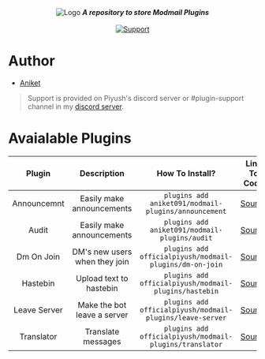 <div align="center">
<img alt="Logo" src="https://i.imgur.com/znrMxnD.png" />
   <strong><i>A repository to store Modmail Plugins</i></strong>
 <br>
 <br>

  <a href="https://discord.gg/hzD72GE">
    <img src="https://img.shields.io/discord/543812119397924886.svg?style=for-the-badge&colorB=7289DA" alt="Support">
  </a> 
</div>

# Author

* [Aniket](https://github.com/aniket091)

> Support is provided on Piyush's discord server or #plugin-support channel in my [discord server](https://discord.gg/GaczkwfgV9).

# Avaialable Plugins

|  **Plugin**  	|       **Description**       	|                    **How To Install?**                    	|                                   **Link To Code**                                   	|                                 **Status**                                 	|                                    **Downloads**                                   	|
|:------------:	|:---------------------------:	|:---------------------------------------------------------:	|:------------------------------------------------------------------------------------:	|:--------------------------------------------------------------------------:	|:----------------------------------------------------------------------------------:	|
|  Announcemnt  	| Easily make announcements 	|     `plugins add aniket091/modmail-plugins/announcement`     	|     [Source](https://github.com/aniket091/modmail-plugins/tree/master/announcement)     	|     [![Status](https://img.shields.io/badge/Status-Stable-brightgreen.svg)](#)     	|      [![Downloads](https://counter.modmail-plugins.piyush.codes/badge/tags/)](#)     	|
| Audit 	|  Easily make announcements  	| `plugins add aniket091/modmail-plugins/audit` 	| [Source](https://github.com/aniket091/modmail-plugins/tree/master/audit) 	| [![Status](https://img.shields.io/badge/Status-Stable-brightgreen.svg)](#) 	| [![Downloads]( https://counter.modmail-plugins.piyush.codes/badge/announcement/)](#) 	|
|  Dm On Join  	|    DM's new users when they join   	|  `plugins add officialpiyush/modmail-plugins/dm-on-join`  	|  [Source](https://github.com/officialpiyush/modmail-plugins/tree/master/dm-on-join)  	| [![Status](https://img.shields.io/badge/Status-Stable-brightgreen.svg)](#) 	|   [![Downloads]( https://counter.modmail-plugins.piyush.codes/badge/dmonjoin/)](#)   	|
|   Hastebin   	|   Upload text to hastebin   	|   `plugins add officialpiyush/modmail-plugins/hastebin`   	|   [Source](https://github.com/officialpiyush/modmail-plugins/tree/master/hastebin)   	| [![Status](https://img.shields.io/badge/Status-Stable-brightgreen.svg)](#) 	|   [![Downloads]( https://counter.modmail-plugins.piyush.codes/badge/hastebin/)](#)   	|
| Leave Server 	| Make the bot leave a server 	| `plugins add officialpiyush/modmail-plugins/leave-server` 	| [Source](https://github.com/officialpiyush/modmail-plugins/tree/master/leave-server) 	| [![Status](https://img.shields.io/badge/Status-Stable-brightgreen.svg)](#) 	|  [![Downloads]( https://counter.modmail-plugins.piyush.codes/badge/leaveserver/)](#) 	|
|  Translator  	|      Translate messages     	|  `plugins add officialpiyush/modmail-plugins/translator`  	|  [Source](https://github.com/officialpiyush/modmail-plugins/tree/master/translator)  	| [![Status](https://img.shields.io/badge/Status-Stable-brightgreen.svg)](#) 	|  [![Downloads]( https://counter.modmail-plugins.piyush.codes/badge/translator/)](#)  	|
